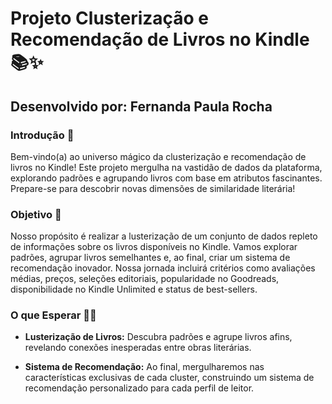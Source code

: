 # Projeto Clusterização e Recomendação de Livros no Kindle 📚✨

## Desenvolvido por: Fernanda Paula Rocha

### Introdução 🌟

Bem-vindo(a) ao universo mágico da clusterização e recomendação de livros no Kindle! Este projeto mergulha na vastidão de dados da plataforma, explorando padrões e agrupando livros com base em atributos fascinantes. Prepare-se para descobrir novas dimensões de similaridade literária!

### Objetivo 🚀

Nosso propósito é realizar a lusterização de um conjunto de dados repleto de informações sobre os livros disponíveis no Kindle. Vamos explorar padrões, agrupar livros semelhantes e, ao final, criar um sistema de recomendação inovador. Nossa jornada incluirá critérios como avaliações médias, preços, seleções editoriais, popularidade no Goodreads, disponibilidade no Kindle Unlimited e status de best-sellers.

### O que Esperar 📖💡

- **Lusterização de Livros:** Descubra padrões e agrupe livros afins, revelando conexões inesperadas entre obras literárias.

- **Sistema de Recomendação:** Ao final, mergulharemos nas características exclusivas de cada cluster, construindo um sistema de recomendação personalizado para cada perfil de leitor.

